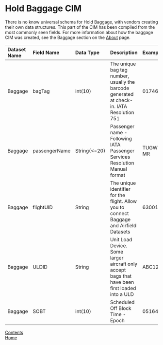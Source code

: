# Hold Baggage CIM

There is no know universal schema for Hold Baggage, with vendors creating their own data structures. This part of the CIM has been compiled from the most commonly seen fields. For more information about how the baggage CIM was created, see the Baggage section on the [About](./About.md) page.

| Dataset Name  | Field Name  | Data Type | Description | Examples |
|:--------------|:------------|:----------|:------------|:---------|
| Baggage | bagTag | int(10) | The unique bag tag number, usually the barcode generated at check-in. IATA Resolution 751 | 0174682930 |
| Baggage | passengerName | String(<=20)  | Passenger name - Following IATA Passenger Services Resolution Manual format | TUGWELL/KL MR |
| Baggage | flightUID | String | The unique identifier for the flight. Allow you to connect Baggage and Airfield Datasets | 6300189 | 
| Baggage | ULDID | String | Unit Load Device. Some larger aircraft only accept bags that have been first loaded into a ULD | ABC12345678 |
|Baggage|SOBT|int(10)|Scheduled Off Block Time - Epoch|0516469200|















[Contents](./contents.md)<br />
[Home](./)

